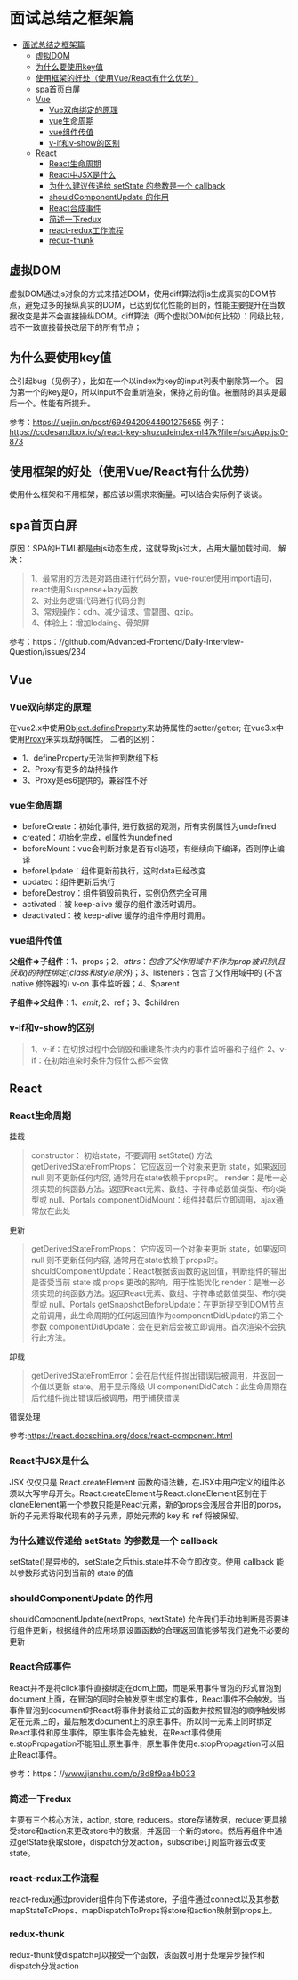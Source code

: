 # 面试总结之框架篇

- [面试总结之框架篇](#面试总结之框架篇)
  - [虚拟DOM](#虚拟dom)
  - [为什么要使用key值](#为什么要使用key值)
  - [使用框架的好处（使用Vue/React有什么优势）](#使用框架的好处使用vuereact有什么优势)
  - [spa首页白屏](#spa首页白屏)
  - [Vue](#vue)
    - [Vue双向绑定的原理](#vue双向绑定的原理)
    - [vue生命周期](#vue生命周期)
    - [vue组件传值](#vue组件传值)
    - [v-if和v-show的区别](#v-if和v-show的区别)
  - [React](#react)
    - [React生命周期](#react生命周期)
    - [React中JSX是什么](#react中jsx是什么)
    - [为什么建议传递给 setState 的参数是一个 callback](#为什么建议传递给-setstate-的参数是一个-callback)
    - [shouldComponentUpdate 的作用](#shouldcomponentupdate-的作用)
    - [React合成事件](#react合成事件)
    - [简述一下redux](#简述一下redux)
    - [react-redux工作流程](#react-redux工作流程)
    - [redux-thunk](#redux-thunk)

## 虚拟DOM

虚拟DOM通过js对象的方式来描述DOM，使用diff算法将js生成真实的DOM节点，避免过多的操纵真实的DOM，已达到优化性能的目的，性能主要提升在当数据改变是并不会直接操纵DOM。diff算法（两个虚拟DOM如何比较）：同级比较，若不一致直接替换改层下的所有节点；

## 为什么要使用key值

会引起bug（见例子），比如在一个以index为key的input列表中删除第一个。 因为第一个的key是0，所以input不会重新渲染，保持之前的值。被删除的其实是最后一个。性能有所提升。

参考：<https://juejin.cn/post/6949420944901275655>
例子：<https://codesandbox.io/s/react-key-shuzudeindex-nl47k?file=/src/App.js:0-873>

## 使用框架的好处（使用Vue/React有什么优势）

使用什么框架和不用框架，都应该以需求来衡量。可以结合实际例子谈谈。

## spa首页白屏

原因：SPA的HTML都是由js动态生成，这就导致js过大，占用大量加载时间。
解决：
  >1、最常用的方法是对路由进行代码分割，vue-router使用import语句，react使用Suspense+lazy函数  
  >2、对业务逻辑代码进行代码分割  
  >3、常规操作：cdn、减少请求、雪碧图、gzip。  
  >4、体验上：增加lodaing、骨架屏  

参考：https：//github.com/Advanced-Frontend/Daily-Interview-Question/issues/234

## Vue

### Vue双向绑定的原理

在vue2.x中使用[Object.defineProperty](https：//developer.mozilla.org/zh-CN/docs/Web/JavaScript/Reference/Global_Objects/Object/defineProperty)来劫持属性的setter/getter;
在vue3.x中使用[Proxy](https：//es6.ruanyifeng.com/#docs/proxy)来实现劫持属性。
二者的区别：

- 1、defineProperty无法监控到数组下标  
- 2、Proxy有更多的劫持操作
- 3、Proxy是es6提供的，兼容性不好

### vue生命周期

- beforeCreate：初始化事件, 进行数据的观测，所有实例属性为undefined  
- created：初始化完成，el属性为undefined  
- beforeMount：vue会判断对象是否有el选项，有继续向下编译，否则停止编译  
- beforeUpdate：组件更新前执行，这时data已经改变
- updated：组件更新后执行
- beforeDestroy：组件销毁前执行，实例仍然完全可用
- activated：被 keep-alive 缓存的组件激活时调用。
- deactivated：被 keep-alive 缓存的组件停用时调用。

### vue组件传值

**父组件=>子组件**：1、props；2、$attrs：包含了父作用域中不作为 prop被识别 (且获取) 的特性绑定 (class 和 style 除外)；3、$listeners：包含了父作用域中的 (不含 .native 修饰器的) v-on 事件监听器；4、$parent

**子组件=>父组件**：1、$emit; 2、$ref；3、$children

### v-if和v-show的区别

> 1、v-if：在切换过程中会销毁和重建条件块内的事件监听器和子组件
> 2、v-if：在初始渲染时条件为假什么都不会做

## React

### React生命周期

挂载

> constructor： 初始state，不要调用 setState() 方法
> getDerivedStateFromProps： 它应返回一个对象来更新 state，如果返回 null 则不更新任何内容, 通常用在state依赖于props时。
> render：是唯一必须实现的纯函数方法。返回React元素、数组、字符串或数值类型、布尔类型或 null、Portals
> componentDidMount：组件挂载后立即调用，ajax通常放在此处

更新

> getDerivedStateFromProps： 它应返回一个对象来更新 state，如果返回 null 则不更新任何内容, 通常用在state依赖于props时。
> shouldComponentUpdate：React根据该函数的返回值，判断组件的输出是否受当前 state 或 props 更改的影响，用于性能优化
> render：是唯一必须实现的纯函数方法。返回React元素、数组、字符串或数值类型、布尔类型或 null、Portals
> getSnapshotBeforeUpdate：在更新提交到DOM节点之前调用，此生命周期的任何返回值作为componentDidUpdate的第三个参数
> componentDidUpdate：会在更新后会被立即调用。首次渲染不会执行此方法。

卸载

> getDerivedStateFromError：会在后代组件抛出错误后被调用，并返回一个值以更新 state。用于显示降级 UI
> componentDidCatch：此生命周期在后代组件抛出错误后被调用，用于捕获错误

错误处理

参考:<https://react.docschina.org/docs/react-component.html>

### React中JSX是什么

JSX 仅仅只是 React.createElement 函数的语法糖，在JSX中用户定义的组件必须以大写字母开头。React.createElement与React.cloneElement区别在于cloneElement第一个参数只能是React元素，新的props会浅层合并旧的porps，新的子元素将取代现有的子元素，原始元素的 key 和 ref 将被保留。

### 为什么建议传递给 setState 的参数是一个 callback

setState()是异步的，setState之后this.state并不会立即改变。使用 callback 能以参数形式访问到当前的 state 的值

### shouldComponentUpdate 的作用

shouldComponentUpdate(nextProps, nextState) 允许我们手动地判断是否要进行组件更新，根据组件的应用场景设置函数的合理返回值能够帮我们避免不必要的更新

### React合成事件

React并不是将click事件直接绑定在dom上面，而是采用事件冒泡的形式冒泡到document上面，在冒泡的同时会触发原生绑定的事件，React事件不会触发。当事件冒泡到document时React将事件封装给正式的函数并按照冒泡的顺序触发绑定在元素上的，最后触发document上的原生事件。所以同一元素上同时绑定React事件和原生事件，原生事件会先触发。在React事件使用e.stopPropagation不能阻止原生事件，原生事件使用e.stopPropagation可以阻止React事件。

参考：https：//www.jianshu.com/p/8d8f9aa4b033

### 简述一下redux

主要有三个核心方法，action, store, reducers。store存储数据，reducer更具接受store和action来更改store中的数据，并返回一个新的store。然后再组件中通过getState获取store，dispatch分发action，subscribe订阅监听器去改变state。

### react-redux工作流程

react-redux通过provider组件向下传递store，子组件通过connect以及其参数mapStateToProps、mapDispatchToProps将store和action映射到props上。

### redux-thunk

redux-thunk使dispatch可以接受一个函数，该函数可用于处理异步操作和dispatch分发action

